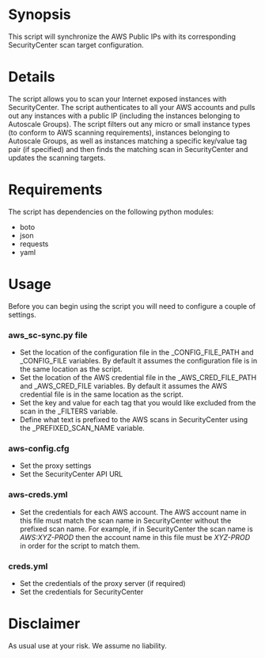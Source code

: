 # Synopsis
This script will synchronize the AWS Public IPs with its corresponding SecurityCenter scan target configuration.

# Details
The script allows you to scan your Internet exposed instances with SecurityCenter. The script authenticates to all your AWS accounts and pulls out any instances with a public IP (including the instances belonging to Autoscale Groups). The script filters out any micro or small instance types (to conform to AWS scanning requirements), instances belonging to Autoscale Groups, as well as instances matching a specific key/value tag pair (if specified) and then finds the matching scan in SecurityCenter and updates the scanning targets.

# Requirements
The script has dependencies on the following python modules:
* boto
* json
* requests
* yaml

# Usage
Before you can begin using the script you will need to configure a couple of settings.

### aws_sc-sync.py file

* Set the location of the configuration file in the _CONFIG_FILE_PATH and _CONFIG_FILE variables. By default it assumes the configuration file is in the same location as the script.
* Set the location of the AWS credential file in the _AWS_CRED_FILE_PATH and _AWS_CRED_FILE variables. By default it assumes the AWS credential file is in the same location as the script.
* Set the key and value for each tag that you would like excluded from the scan in the _FILTERS variable.
* Define what text is prefixed to the AWS scans in SecurityCenter using the _PREFIXED_SCAN_NAME variable.

### aws-config.cfg
* Set the proxy settings
* Set the SecurityCenter API URL

### aws-creds.yml
* Set the credentials for each AWS account. The AWS account name in this file must match the scan name in SecurityCenter without the prefixed scan name. For example, if in SecurityCenter the scan name is *AWS:XYZ-PROD* then the account name in this file must be *XYZ-PROD* in order for the script to match them.

### creds.yml
* Set the credentials of the proxy server (if required)
* Set the credentials for SecurityCenter

# Disclaimer

As usual use at your risk. We assume no liability.
